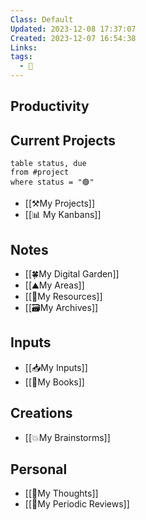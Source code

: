 ```yaml
---
Class: Default
Updated: 2023-12-08 17:37:07
Created: 2023-12-07 16:54:38
Links: 
tags:
  - 🏡
---
```


## Productivity

## Current Projects
```dataview
table status, due
from #project 
where status = "🟢"
```

- [[⚒My Projects]]
- [[📊 My Kanbans]]

## Notes

- [[🍀My Digital Garden]]
- [[⛰My Areas]]
- [[🔭My Resources]]
- [[🗃My Archives]]

## Inputs

- [[📥My Inputs]]
- [[📖My Books]]

## Creations

- [[💥My Brainstorms]]

## Personal

- [[💭My Thoughts]]
- [[🔁My Periodic Reviews]]
